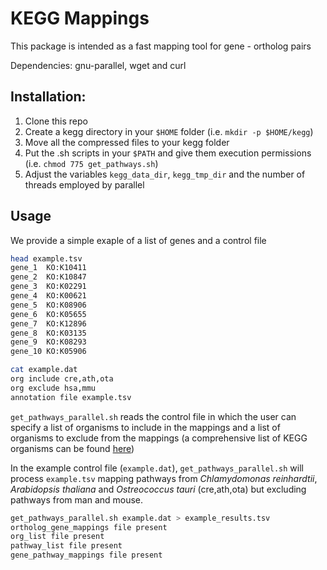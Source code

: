 KEGG Mappings
=============

This package is intended as a fast mapping tool for gene - ortholog pairs

Dependencies:
gnu-parallel, wget and curl

Installation:
-------------

1. Clone this repo
2. Create a kegg directory in your ``$HOME`` folder (i.e. ``mkdir -p $HOME/kegg``)
3. Move all the compressed files to your kegg folder
4. Put the .sh scripts in your ``$PATH`` and give them execution permissions (i.e. ``chmod 775 get_pathways.sh``)
5. Adjust the variables ``kegg_data_dir``, ``kegg_tmp_dir`` and the number of threads employed by parallel

Usage
-----

We provide a simple exaple of a list of genes and a control file

```bash
head example.tsv
gene_1	KO:K10411
gene_2	KO:K10847
gene_3	KO:K02291
gene_4	KO:K00621
gene_5	KO:K08906
gene_6	KO:K05655
gene_7	KO:K12896
gene_8	KO:K03135
gene_9	KO:K08293
gene_10	KO:K05906

cat example.dat
org include	cre,ath,ota
org exclude	hsa,mmu
annotation file	example.tsv
```

``get_pathways_parallel.sh`` reads the control file in which the user can specify a list of organisms to include in the mappings and a list of organisms to exclude from the mappings (a comprehensive list of KEGG organisms can be found [here](https://www.genome.jp/kegg/catalog/org_list.html))

In the example control file (``example.dat``), ``get_pathways_parallel.sh`` will process ``example.tsv`` mapping pathways from *Chlamydomonas reinhardtii*, *Arabidopsis thaliana* and *Ostreococcus tauri* (cre,ath,ota) but excluding pathways from man and mouse.

```bash
get_pathways_parallel.sh example.dat > example_results.tsv
ortholog_gene_mappings file present
org_list file present
pathway_list file present
gene_pathway_mappings file present
```
